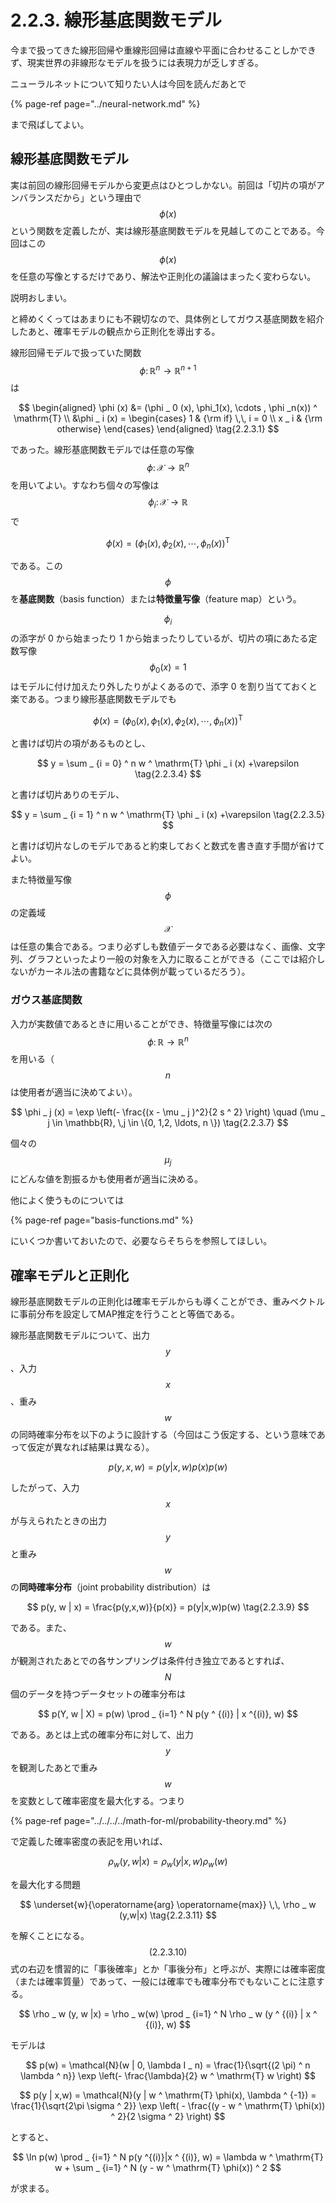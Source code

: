 # 2.2.3. 線形基底関数モデル

今まで扱ってきた線形回帰や重線形回帰は直線や平面に合わせることしかできず、現実世界の非線形なモデルを扱うには表現力が乏しすぎる。

ニューラルネットについて知りたい人は今回を読んだあとで

{% page-ref page="../neural-network.md" %}

まで飛ばしてよい。

## 線形基底関数モデル

実は前回の線形回帰モデルから変更点はひとつしかない。前回は「切片の項がアンバランスだから」という理由で$$\phi(x)$$という関数を定義したが、実は線形基底関数モデルを見越してのことである。今回はこの$$\phi(x)$$を任意の写像とするだけであり、解法や正則化の議論はまったく変わらない。

説明おしまい。

と締めくくってはあまりにも不親切なので、具体例としてガウス基底関数を紹介したあと、確率モデルの観点から正則化を導出する。

線形回帰モデルで扱っていた関数$$\phi \colon \mathbb{R} ^ n \to \mathbb{R} ^ {n+1}$$は

$$
\begin{aligned}
\phi (x) &= (\phi _ 0 (x), \phi_1(x), \cdots , \phi _n(x)) ^ \mathrm{T} \\
&\phi _ i (x) = \begin{cases}
1 & {\rm if} \,\, i = 0 \\
x _ i & {\rm otherwise}
\end{cases}
\end{aligned} \tag{2.2.3.1}
$$

であった。線形基底関数モデルでは任意の写像$$\phi \colon \mathcal{X} \to \mathbb{R} ^ n$$を用いてよい。すなわち個々の写像は$$\phi _ i \colon \mathcal{X} \to \mathbb{R}$$で

$$
\phi (x) = (\phi _ 1 (x), \phi_2(x), \cdots , \phi _n(x)) ^ \mathrm{T} \tag{2.2.3.2}
$$

である。この$$\phi$$を**基底関数**（basis function）または**特徴量写像**（feature map）という。

$$\phi _ i$$の添字が 0 から始まったり 1 から始まったりしているが、切片の項にあたる定数写像$$\phi _ 0 (x) = 1$$はモデルに付け加えたり外したりがよくあるので、添字 0 を割り当てておくと楽である。つまり線形基底関数モデルでも

$$
\phi (x) = (\phi _ 0 (x), \phi _ 1 (x), \phi_2(x), \cdots , \phi _n(x)) ^ \mathrm{T} \tag{2.2.3.3}
$$

と書けば切片の項があるものとし、

$$
y = \sum _ {i = 0} ^ n w ^ \mathrm{T} \phi _ i (x) +\varepsilon \tag{2.2.3.4}
$$

と書けば切片ありのモデル、

$$
y = \sum _ {i = 1} ^ n w ^ \mathrm{T} \phi _ i (x) +\varepsilon \tag{2.2.3.5}
$$

と書けば切片なしのモデルであると約束しておくと数式を書き直す手間が省けてよい。

また特徴量写像$$\phi$$の定義域$$\mathcal{X}$$は任意の集合である。つまり必ずしも数値データである必要はなく、画像、文字列、グラフといったより一般の対象を入力に取ることができる（ここでは紹介しないがカーネル法の書籍などに具体例が載っているだろう）。

### ガウス基底関数

入力が実数値であるときに用いることができ、特徴量写像には次の$$\phi \colon \mathbb{R} \to \mathbb{R} ^ {n}$$を用いる（$$n$$は使用者が適当に決めてよい）。

$$
\phi _ j (x) = \exp \left(- \frac{(x - \mu _ j )^2}{2 s ^ 2} \right) \quad (\mu _ j \in \mathbb{R}, \,j \in \{0, 1,2, \ldots, n \}) \tag{2.2.3.7}
$$

個々の$$\mu _j $$にどんな値を割振るかも使用者が適当に決める。

他によく使うものについては

{% page-ref page="basis-functions.md" %}

にいくつか書いておいたので、必要ならそちらを参照してほしい。

## 確率モデルと正則化

線形基底関数モデルの正則化は確率モデルからも導くことができ、重みベクトルに事前分布を設定してMAP推定を行うことと等価である。

線形基底関数モデルについて、出力$$y$$、入力$$x$$、重み$$w$$の同時確率分布を以下のように設計する（今回はこう仮定する、という意味であって仮定が異なれば結果は異なる）。

$$
p(y, x, w) = p(y|x,w)p(x)p(w) \tag{2.2.3.8}
$$

したがって、入力$$x$$が与えられたときの出力$$y$$と重み$$w$$の**同時確率分布**（joint probability distribution）は

$$
p(y, w | x) = \frac{p(y,x,w)}{p(x)} = p(y|x,w)p(w)  \tag{2.2.3.9}
$$

である。また、$$w$$が観測されたあとでの各サンプリングは条件付き独立であるとすれば、$$N$$個のデータを持つデータセットの確率分布は

$$
p(Y, w | X) = p(w) \prod _ {i=1} ^ N p(y ^ {(i)} | x ^{(i)}, w)
$$

である。あとは上式の確率分布に対して、出力$$y$$を観測したあとで重み$$w$$を変数として確率密度を最大化する。つまり

{% page-ref page="../../../../math-for-ml/probability-theory.md" %}

で定義した確率密度の表記を用いれば、

$$
\rho_w(y,w|x) = \rho _ w(y|x,w) \rho _ w(w) \tag{2.2.3.10}
$$

を最大化する問題

$$
\underset{w}{\operatorname{arg} \operatorname{max}} \,\, \rho _ w (y,w|x) \tag{2.2.3.11}
$$

を解くことになる。$$(2.2.3.10)$$式の右辺を慣習的に「事後確率」とか「事後分布」と呼ぶが、実際には確率密度（または確率質量）であって、一般には確率でも確率分布でもないことに注意する。

$$
\rho _ w (y, w |x) = \rho _ w(w) \prod _ {i=1} ^ N \rho _ w (y ^ {(i)} | x ^ {(i)}, w)
$$

モデルは

$$
p(w) = \mathcal{N}(w | 0,  \lambda I _ n) = \frac{1}{\sqrt{(2 \pi) ^ n \lambda ^ n}} \exp \left(- \frac{\lambda}{2} w ^ \mathrm{T} w \right)
$$

$$
p(y | x,w) = \mathcal{N}(y | w ^ \mathrm{T} \phi(x), \lambda ^ {-1}) = \frac{1}{\sqrt{2\pi \sigma ^ 2}} \exp \left( - \frac{(y - w ^ \mathrm{T} \phi(x)) ^ 2}{2 \sigma ^ 2} \right)
$$

とすると、

$$
\ln p(w) \prod _ {i=1} ^ N p(y ^{(i)}|x ^ {(i)}, w) = \lambda w ^ \mathrm{T} w + \sum _ {i=1} ^ N (y - w ^ \mathrm{T} \phi(x)) ^ 2
$$

が求まる。



